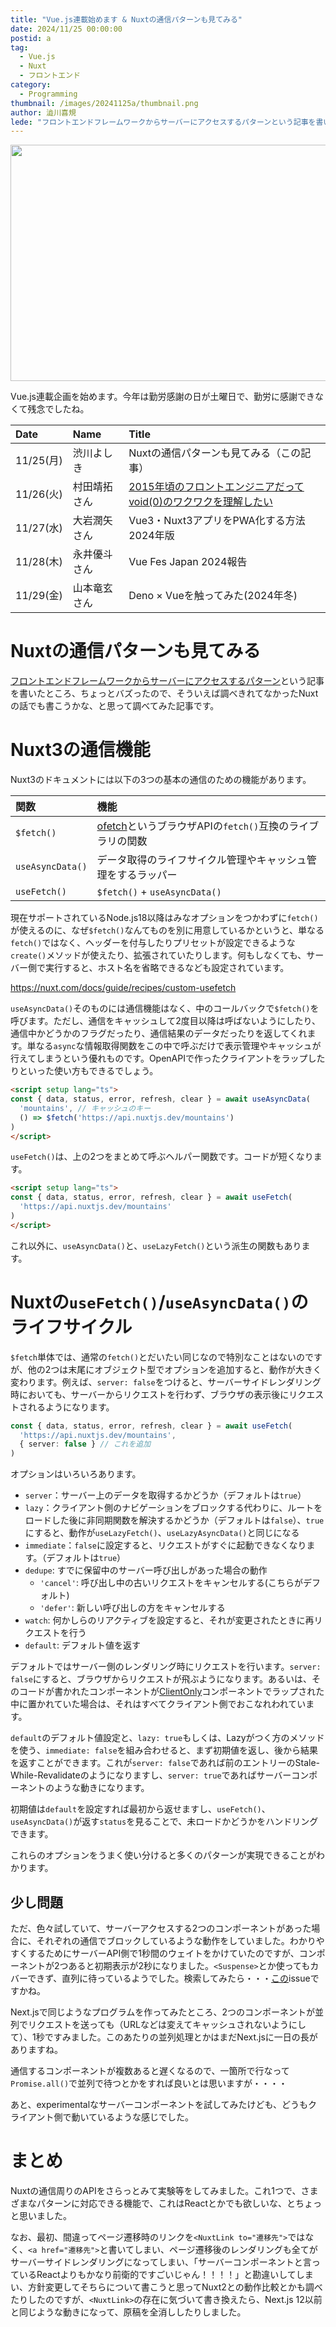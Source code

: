 ```yaml
---
title: "Vue.js連載始めます & Nuxtの通信パターンも見てみる"
date: 2024/11/25 00:00:00
postid: a
tag:
  - Vue.js
  - Nuxt
  - フロントエンド
category:
  - Programming
thumbnail: /images/20241125a/thumbnail.png
author: 澁川喜規
lede: "フロントエンドフレームワークからサーバーにアクセスするパターンという記事を書いたところ、ちょっとバズったので、そういえば調べきれてなかったNuxtの話でも書こうかな、と思って調べてみた記事です。"
---
```


<img src="/images/20241125a/top.png" alt="" width="800" height="378">


Vue.js連載企画を始めます。今年は勤労感謝の日が土曜日で、勤労に感謝できなくて残念でしたね。

| Date | Name | Title |
|:-|:-|:-|
| 11/25(月)  | 渋川よしき  | Nuxtの通信パターンも見てみる（この記事）  |
| 11/26(火)  | 村田靖拓さん  | [2015年頃のフロントエンジニアだってvoid(0)のワクワクを理解したい](/articles/20241126a/)  |
| 11/27(水)  | 大岩潤矢さん  | Vue3・Nuxt3アプリをPWA化する方法 2024年版  |
| 11/28(木)  | 永井優斗さん  | Vue Fes Japan 2024報告  |
| 11/29(金)  | 山本竜玄さん  | Deno × Vueを触ってみた(2024年冬)  |

# Nuxtの通信パターンも見てみる

[フロントエンドフレームワークからサーバーにアクセスするパターン](/articles/20241111a/)という記事を書いたところ、ちょっとバズったので、そういえば調べきれてなかったNuxtの話でも書こうかな、と思って調べてみた記事です。

# Nuxt3の通信機能

Nuxt3のドキュメントには以下の3つの基本の通信のための機能があります。

| 関数 | 機能 |
|:-|:-|
| `$fetch()` | [ofetch](https://github.com/unjs/ofetch)というブラウザAPIの`fetch()`互換のライブラリの関数 |
| `useAsyncData()` | データ取得のライフサイクル管理やキャッシュ管理をするラッパー |
| `useFetch()`  | `$fetch()` + `useAsyncData()`  |

現在サポートされているNode.js18以降はみなオプションをつかわずに`fetch()`が使えるのに、なぜ`$fetch()`なんてものを別に用意しているかというと、単なる`fetch()`ではなく、ヘッダーを付与したりプリセットが設定できるような`create()`メソッドが使えたり、拡張されていたりします。何もしなくても、サーバー側で実行すると、ホスト名を省略できるなども設定されています。

https://nuxt.com/docs/guide/recipes/custom-usefetch

`useAsyncData()`そのものには通信機能はなく、中のコールバックで`$fetch()`を呼びます。ただし、通信をキャッシュして2度目以降は呼ばないようにしたり、通信中かどうかのフラグだったり、通信結果のデータだったりを返してくれます。単なる`async`な情報取得関数をこの中で呼ぶだけで表示管理やキャッシュが行えてしまうという優れものです。OpenAPIで作ったクライアントをラップしたりといった使い方もできるでしょう。

```html
<script setup lang="ts">
const { data, status, error, refresh, clear } = await useAsyncData(
  'mountains', // キャッシュのキー
  () => $fetch('https://api.nuxtjs.dev/mountains')
)
</script>
```

`useFetch()`は、上の2つをまとめて呼ぶヘルパー関数です。コードが短くなります。

```html
<script setup lang="ts">
const { data, status, error, refresh, clear } = await useFetch(
  'https://api.nuxtjs.dev/mountains'
)
</script>
```

これ以外に、`useAsyncData()`と、`useLazyFetch()`という派生の関数もあります。

# Nuxtの`useFetch()`/`useAsyncData()`のライフサイクル

`$fetch`単体では、通常の`fetch()`とだいたい同じなので特別なことはないのですが、他の2つは末尾にオブジェクト型でオプションを追加すると、動作が大きく変わります。例えば、`server: false`をつけると、サーバーサイドレンダリング時においても、サーバーからリクエストを行わず、ブラウザの表示後にリクエストされるようになります。

```ts
const { data, status, error, refresh, clear } = await useFetch(
  'https://api.nuxtjs.dev/mountains',
  { server: false } // これを追加
)
```

オプションはいろいろあります。

* `server`：サーバー上のデータを取得するかどうか（デフォルトは`true`）
* `lazy`：クライアント側のナビゲーションをブロックする代わりに、ルートをロードした後に非同期関数を解決するかどうか（デフォルトは`false`）、`true`にすると、動作が`useLazyFetch()`、`useLazyAsyncData()`と同じになる
* `immediate`：`false`に設定すると、リクエストがすぐに起動できなくなります。（デフォルトは`true`）
* `dedupe`: すでに保留中のサーバー呼び出しがあった場合の動作
  * `'cancel'`: 呼び出し中の古いリクエストをキャンセルする(こちらがデフォルト)
  * `'defer'`: 新しい呼び出しの方をキャンセルする
* `watch`: 何かしらのリアクティブを設定すると、それが変更されたときに再リクエストを行う
* `default`: デフォルト値を返す

デフォルトではサーバー側のレンダリング時にリクエストを行います。`server: false`にすると、ブラウザからリクエストが飛ぶようになります。あるいは、そのコードが書かれたコンポーネントが[ClientOnly](https://nuxt.com/docs/api/components/client-only)コンポーネントでラップされた中に置かれていた場合は、それはすべてクライアント側でおこなれわれています。

`default`のデフォルト値設定と、`lazy: true`もしくは、Lazyがつく方のメソッドを使う、`immediate: false`を組み合わせると、まず初期値を返し、後から結果を返すことができます。これが`server: false`であれば前のエントリーのStale-While-Revalidateのようになりますし、`server: true`であればサーバーコンポーネントのような動きになります。

初期値は`default`を設定すれば最初から返せますし、`useFetch()`、`useAsyncData()`が返す`status`を見ることで、未ロードかどうかをハンドリングできます。

これらのオプションをうまく使い分けると多くのパターンが実現できることがわかります。

## 少し問題

ただ、色々試していて、サーバーアクセスする2つのコンポーネントがあった場合に、それぞれの通信でブロックしているような動作をしていました。わかりやすくするためにサーバーAPI側で1秒間のウェイトをかけていたのですが、コンポーネントが2つあると初期表示が2秒になりました。`<Suspense>`とか使ってもカバーできず、直列に待っているようでした。検索してみたら・・・[この](https://github.com/nuxt/nuxt/issues/12391)issueですかね。

Next.jsで同じようなプログラムを作ってみたところ、2つのコンポーネントが並列でリクエストを送っても（URLなどは変えてキャッシュされないようにして）、1秒ですみました。このあたりの並列処理とかはまだNext.jsに一日の長がありますね。

通信するコンポーネントが複数あると遅くなるので、一箇所で行なって`Promise.all()`で並列で待つとかをすれば良いとは思いますが・・・・

あと、experimentalなサーバーコンポーネントを試してみたけども、どうもクライアント側で動いているような感じでした。

# まとめ

Nuxtの通信周りのAPIをさらっとみて実験等をしてみました。これ1つで、さまざまなパターンに対応できる機能で、これはReactとかでも欲しいな、とちょっと思いました。

なお、最初、間違ってページ遷移時のリンクを`<NuxtLink to="遷移先">`ではなく、`<a href="遷移先">`と書いてしまい、ページ遷移後のレンダリングも全てがサーバーサイドレンダリングになってしまい、「サーバーコンポーネントと言っているReactよりもかなり前衛的ですごいじゃん！！！！」と勘違いしてしまい、方針変更してそちらについて書こうと思ってNuxt2との動作比較とかも調べたりしたのですが、`<NuxtLink>`の存在に気づいて書き換えたら、Next.js 12以前と同じような動きになって、原稿を全消ししたりしました。
